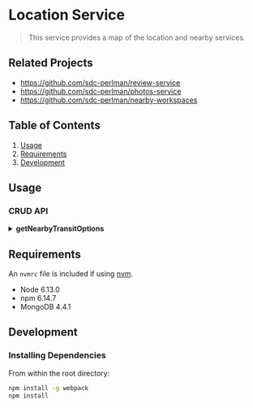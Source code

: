 # Location Service

> This service provides a map of the location and nearby services.

## Related Projects

 - https://github.com/sdc-perlman/review-service
 - https://github.com/sdc-perlman/photos-service
 - https://github.com/sdc-perlman/nearby-workspaces

## Table of Contents

1. [Usage](#Usage)
1. [Requirements](#requirements)
1. [Development](#development)

## Usage

### CRUD API

<details>
<summary><strong>getNearbyTransitOptions</strong></summary>

<blockquote>
<details>
<summary>GET: /api/getNearbyTransitOptions/{id}</summary>

#### Parameters

| Name | Type | Description        |
|------|------|--------------------|
| id   | path | id of the location |

#### Responses

**Curl**
```
curl --location --request GET 'http://localhost:3002/api/getNearbyTransitOptions/1'
```

**200**
```
{
    "_id": 1,
    "nearbyTransitOptions": [
        {
            "_id": "60482f6d126e1d4b9ce67931",
            "name": "mustaches",
            "type": "bike path"
        },
        {
            "_id": "60482f6d126e1d4b9ce67932",
            "name": "denim",
            "type": "freeway"
        },
        {
            "_id": "60482f6d126e1d4b9ce67933",
            "name": "occupy",
            "type": "freeway"
        },
        {
            "_id": "60482f6d126e1d4b9ce67934",
            "name": "messenger",
            "type": "Metro"
        },
        {
            "_id": "60482f6d126e1d4b9ce67935",
            "name": "denim",
            "type": "Bus"
        },
        {
            "_id": "60482f6d126e1d4b9ce67936",
            "name": "succulents",
            "type": "freeway"
        },
        {
            "_id": "60482f6d126e1d4b9ce67937",
            "name": "yuccie",
            "type": "Metro"
        },
        {
            "_id": "60482f6d126e1d4b9ce67938",
            "name": "everyday",
            "type": "bike path"
        }
    ],
    "__v": 0
}
```
</details>

<details>
<summary>POST: /api/getNearbyTransitOptions</summary>

#### Parameters

| Name | Type | Description                                                                                                                                    |
|------|------|------------------------------------------------------------------------------------------------------------------------------------------------|
| body | body | JSON-formatted object containing key/value pairs for the nearby transit option, the object must contain a unique value for the `_id` parameter |

#### Responses

**Curl**
```
curl --location --request POST 'http://localhost:3002/api/getNearbyTransitOptions' \
--header 'Content-Type: application/json' \
--data-raw '{
    "_id": 105,
    "nearbyTransitOptions": [
        {
            "name": "mustachio",
            "type": "bike path"
        },
        {
            "name": "denim",
            "type": "freeway"
        },
        {
            "name": "occupy",
            "type": "freeway"
        },
        {
            "name": "messenger",
            "type": "Metro"
        },
        {
            "name": "denim",
            "type": "Bus"
        },
        {
            "name": "succulents",
            "type": "freeway"
        },
        {
            "name": "yuccie",
            "type": "Metro"
        },
        {
            "name": "everyday",
            "type": "bike path"
        }
    ],
}
'
```

**200**
```
{
    "_id": 105,
    "nearbyTransitOptions": [
        {
            "_id": "60483bcd90423050a0d4b73c",
            "name": "mustachio",
            "type": "bike path"
        },
        {
            "_id": "60483bcd90423050a0d4b73d",
            "name": "denim",
            "type": "freeway"
        },
        {
            "_id": "60483bcd90423050a0d4b73e",
            "name": "occupy",
            "type": "freeway"
        },
        {
            "_id": "60483bcd90423050a0d4b73f",
            "name": "messenger",
            "type": "Metro"
        },
        {
            "_id": "60483bcd90423050a0d4b740",
            "name": "denim",
            "type": "Bus"
        },
        {
            "_id": "60483bcd90423050a0d4b741",
            "name": "succulents",
            "type": "freeway"
        },
        {
            "_id": "60483bcd90423050a0d4b742",
            "name": "yuccie",
            "type": "Metro"
        },
        {
            "_id": "60483bcd90423050a0d4b743",
            "name": "everyday",
            "type": "bike path"
        }
    ],
    "__v": 0
}
```
</details>

<details>
<summary>PUT: /api/getNearbyTransitOptions/{id}</summary>

#### Parameters

| Name | Type | Description                                                                                                                            |
|------|------|----------------------------------------------------------------------------------------------------------------------------------------|
| id   | path | id of the location                                                                                                                     |
| body | body | JSON-formatted object containing key/value pairs for the nearby transit option, the object must not contain a key/value pair for `_id` |

#### Responses

**Curl**
```
curl --location --request PUT 'http://localhost:3002/api/getNearbyTransitOptions/1' \
--header 'Content-Type: application/json' \
--data-raw '{
    "nearbyTransitOptions": [
        {
            "name": "mustachios",
            "type": "bike path"
        },
        {
            "name": "denim",
            "type": "freeway"
        },
        {
            "name": "occupy",
            "type": "freeway"
        },
        {
            "name": "messenger",
            "type": "Metro"
        },
        {
            "name": "denim",
            "type": "Bus"
        },
        {
            "name": "succulents",
            "type": "freeway"
        },
        {
            "name": "yuccie",
            "type": "Metro"
        },
        {
            "name": "everyday",
            "type": "bike path"
        }
    ]
}
'
```

**200**
```
{
    "_id": 1,
    "nearbyTransitOptions": [
        {
            "_id": "60483d773169b3511a7d0ff7",
            "name": "mustachios",
            "type": "bike path"
        },
        {
            "_id": "60483d773169b3511a7d0ff8",
            "name": "denim",
            "type": "freeway"
        },
        {
            "_id": "60483d773169b3511a7d0ff9",
            "name": "occupy",
            "type": "freeway"
        },
        {
            "_id": "60483d773169b3511a7d0ffa",
            "name": "messenger",
            "type": "Metro"
        },
        {
            "_id": "60483d773169b3511a7d0ffb",
            "name": "denim",
            "type": "Bus"
        },
        {
            "_id": "60483d773169b3511a7d0ffc",
            "name": "succulents",
            "type": "freeway"
        },
        {
            "_id": "60483d773169b3511a7d0ffd",
            "name": "yuccie",
            "type": "Metro"
        },
        {
            "_id": "60483d773169b3511a7d0ffe",
            "name": "everyday",
            "type": "bike path"
        }
    ],
    "__v": 0
}
```
</details>

</blockquote>
</details>

## Requirements

An `nvmrc` file is included if using [nvm](https://github.com/creationix/nvm).

- Node 6.13.0
- npm 6.14.7
- MongoDB 4.4.1

## Development

### Installing Dependencies

From within the root directory:

```sh
npm install -g webpack
npm install
```
